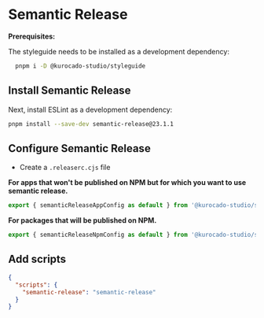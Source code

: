 # Semantic Release

**Prerequisites:**

The styleguide needs to be installed as a development dependency:

```bash
  pnpm i -D @kurocado-studio/styleguide
```

## Install Semantic Release

Next, install ESLint as a development dependency:

```bash
pnpm install --save-dev semantic-release@23.1.1
```

## Configure Semantic Release

- Create a `.releaserc.cjs` file

**For apps that won't be published on NPM but for which you want to use semantic release.**

```javascript
export { semanticReleaseAppConfig as default } from '@kurocado-studio/styleguide';
```

**For packages that will be published on NPM.**

```javascript
export { semanticReleaseNpmConfig as default } from '@kurocado-studio/styleguide';
```

## Add scripts

```json
{
  "scripts": {
    "semantic-release": "semantic-release"
  }
}
```
